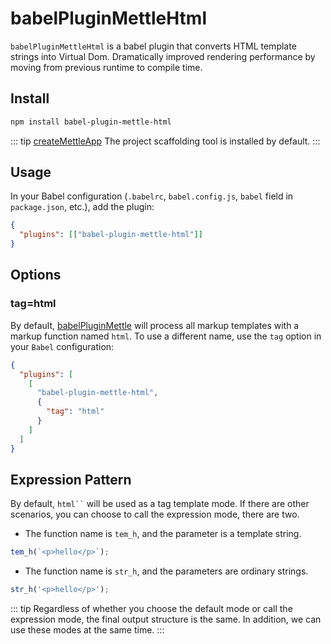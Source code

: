 # babelPluginMettleHtml

`babelPluginMettleHtml` is a babel plugin that converts HTML template strings into Virtual Dom. Dramatically improved rendering performance by moving from previous runtime to compile time.

## Install

```bash
npm install babel-plugin-mettle-html
```

::: tip
[createMettleApp](/tool/createMettleApp/) The project scaffolding tool is installed by default.
:::

## Usage

In your Babel configuration (`.babelrc`, `babel.config.js`, `babel` field in `package.json`, etc.), add the plugin:

```json
{
  "plugins": [["babel-plugin-mettle-html"]]
}
```

## Options

### tag=html

By default, [babelPluginMettle](https://www.npmjs.com/package/babel-plugin-mettle-html) will process all markup templates with a markup function named `html`. To use a different name, use the `tag` option in your `Babel` configuration:

```json
{
  "plugins": [
    [
      "babel-plugin-mettle-html",
      {
        "tag": "html"
      }
    ]
  ]
}
```

## Expression Pattern

By default, ` html`` ` will be used as a tag template mode. If there are other scenarios, you can choose to call the expression mode, there are two.

- The function name is `tem_h`, and the parameter is a template string.

```js
tem_h(`<p>hello</p>`);
```

- The function name is `str_h`, and the parameters are ordinary strings.

```js
str_h('<p>hello</p>');
```

::: tip
Regardless of whether you choose the default mode or call the expression mode, the final output structure is the same. In addition, we can use these modes at the same time.
:::
